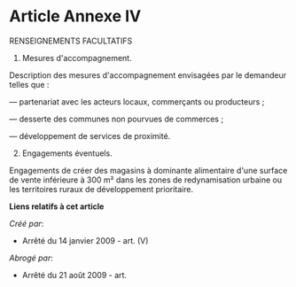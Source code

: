 # Article Annexe IV

RENSEIGNEMENTS FACULTATIFS

1. Mesures d'accompagnement.

Description des mesures d'accompagnement envisagées par le demandeur telles que :

― partenariat avec les acteurs locaux, commerçants ou producteurs ;

― desserte des communes non pourvues de commerces ;

― développement de services de proximité.

2. Engagements éventuels.

Engagements de créer des magasins à dominante alimentaire d'une surface de vente inférieure à 300 m² dans les zones de
redynamisation urbaine ou les territoires ruraux de développement prioritaire.

**Liens relatifs à cet article**

_Créé par_:

  - Arrêté du 14 janvier 2009 - art. (V)

_Abrogé par_:

  - Arrêté du 21 août 2009 - art.
